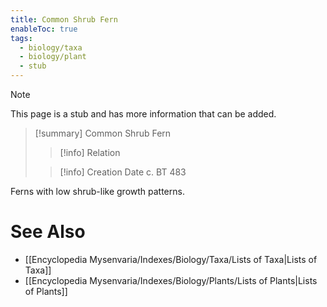 ```yaml
---
title: Common Shrub Fern
enableToc: true
tags:
  - biology/taxa
  - biology/plant
  - stub
---
```


> [!note]
> This page is a stub and has more information that can be added.

> [!summary] Common Shrub Fern
> > [!info] Relation
>
> > [!info] Creation Date
> > c. BT 483

Ferns with low shrub-like growth patterns.

# See Also
- [[Encyclopedia Mysenvaria/Indexes/Biology/Taxa/Lists of Taxa|Lists of Taxa]]
- [[Encyclopedia Mysenvaria/Indexes/Biology/Plants/Lists of Plants|Lists of Plants]]
